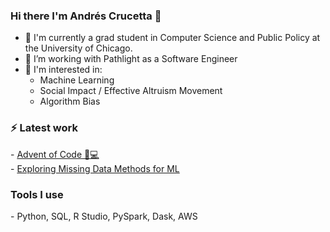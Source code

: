 ### Hi there I'm Andrés Crucetta 👋

- 🌱 I'm currently a grad student in Computer Science and Public Policy at the University of Chicago. 
- 🔭 I’m working with Pathlight as a Software Engineer
- 💬 I'm interested in:
  -  Machine Learning 
  -  Social Impact / Effective Altruism Movement
  -  Algorithm Bias

<h3>⚡ Latest work</h3>
  - <a href = "https://github.com/acrucetta/advent_of_code">Advent of Code 🎄💻</a>
   <br>
  - <a href = "https://github.com/acrucetta/missing_data_project">Exploring Missing Data Methods for ML</a>
<h3>Tools I use </h3>
  - Python, SQL, R Studio, PySpark, Dask, AWS
<!--
**acrucetta/acrucetta** is a ✨ _special_ ✨ repository because its `README.md` (this file) appears on your GitHub profile.

Here are some ideas to get you started:

- 🔭 I’m currently working on ...
- 🌱 I’m currently learning ...
- 👯 I’m looking to collaborate on ...
- 🤔 I’m looking for help with ...
- 💬 Ask me about ...
- 📫 How to reach me: ...
- 😄 Pronouns: ...
- ⚡ Fun fact: ...
-->
